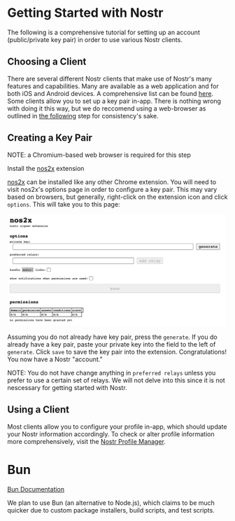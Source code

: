 # Getting Started with Nostr
The following is a comprehensive tutorial for setting up an account (public/private key pair) in order to use various Nostr clients.

## Choosing a Client
There are several different Nostr clients that make use of Nostr's many features and capabilities. Many are available as a web application and for both iOS and Android devices. A comprehensive list can be found [here](https://www.nostrapps.com). Some clients allow you to set up a key pair in-app. There is nothing wrong with doing it this way, but we do reccomend using a web-browser as outlined in [the following](#creating-a-key-pair) step for consistency's sake.

## Creating a Key Pair
NOTE: a Chromium-based web browser is required for this step

Install the [nos2x](https://chrome.google.com/webstore/detail/nos2x/kpgefcfmnafjgpblomihpgmejjdanjjp) extension

[nos2x](https://chrome.google.com/webstore/detail/nos2x/kpgefcfmnafjgpblomihpgmejjdanjjp) can be installed like any other Chrome extension. You will need to visit nos2x's options page in order to configure a key pair. This may vary based on browsers, but generally, right-click on the extension icon and click `options`. This will take you to this page: 

<img src="/images/options-page.png" alt="Options Page" width="500"/>

Assuming you do not already have key pair, press the `generate`. If you do already have a key pair, paste your private key into the field to the left of `generate`. Click `save` to save the key pair into the extension. Congratulations! You now have a Nostr "account."

NOTE: You do not have change anything in `preferred relays` unless you prefer to use a certain set of relays. We will not delve into this since it is not nescessary for getting started with Nostr.

## Using a Client
Most clients allow you to configure your profile in-app, which should update your Nostr information accordingly. To check or alter profile information more comprehensively, visit the [Nostr Profile Manager](https://metadata.nostr.com).

# Bun
[Bun Documentation](https://bun.sh/docs)

We plan to use Bun (an alternative to Node.js), which claims to be much quicker due to custom package installers, build scripts, and test scripts.
